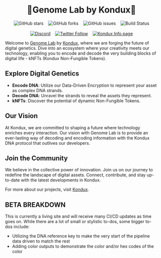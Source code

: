 <div align="center">
<h1>🧬Genome Lab by Kondux🧬</h1>
  
![GitHub stars](https://img.shields.io/github/stars/Kondux/genome-lab?style=social)&nbsp;&nbsp;&nbsp;
![GitHub forks](https://img.shields.io/github/forks/Kondux/genome-lab?style=social)&nbsp;&nbsp;&nbsp;
![GitHub issues](https://img.shields.io/github/issues/Kondux/genome-lab)&nbsp;&nbsp;&nbsp;
![Build Status](https://img.shields.io/badge/build-passing-brightgreen.svg)
<br><br>
[![Discord](https://img.shields.io/badge/Discord-join%20chat-blue.svg)](http://Kondux.gg)&nbsp;&nbsp;&nbsp;
[![Twitter Follow](https://img.shields.io/twitter/follow/kondux.svg?style=social&label=Follow)](https://twitter.com/Kondux_KNDX)&nbsp;&nbsp;&nbsp;
[![Kondux Info page](https://img.shields.io/badge/Kondux-News-blue.svg)](https://www.kondux.info)
</div>

Welcome to [Genome Lab](https://kondux.github.io/genome-lab) by
[Kondux](https://www.kondux.io), where we are forging the future of digital
genetics. Dive into an ecosystem where your creativity meets our technology,
enabling you to encode and decode the very building blocks of digital life -
kNFTs (Kondux Non-Fungible Tokens).

## Explore Digital Genetics

-   **Encode DNA**: Utilize our Data-Driven Encryption to represent your asset
    as complex DNA strands.
-   **Decode DNA**: Unravel the strands to reveal the assets they represent.
-   **kNFTs**: Discover the potential of dynamic Non-Fungible Tokens.

## Our Vision

At Kondux, we are committed to shaping a future where technology enriches every
interaction. Our vision with Genome Lab is to provide an ever-lasting way of
decoding and encoding information with the Kondux DNA protocol that outlives our
developers.

## Join the Community

We believe in the collective power of innovation. Join us on our journey to
redefine the landscape of digital assets. Connect, contribute, and stay
up-to-date with the latest developments in Kondux.

For more about our projects, visit [Kondux](https://www.kondux.info).

## BETA BREAKDOWN

This is currently a living site and will receive many CI/CD updates as time goes
on. While there are a lot of small or stylistic to-dos, some bigger to-dos
include:

-   Utilizing the DNA reference key to make the very start of the pipeline data
    driven to match the rest
-   Adding color outputs to demonstrate the color and/or hex codes of the color
